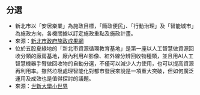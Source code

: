 


## 分選

- 新北市以「安居樂業」為施政目標，「簡政便民」、「行動治理」及「智能城市」為施政方向，各機關據以訂定施政重點及施政計畫。
- 來源：[新北市政府施政成果網](https://wedid.ntpc.gov.tw/Governance/Detail/KXJLBzDqLDwB)
- 位於五股夏綠地的「新北市資源循環教育基地」是第一座以人工智慧做資源回收分類的廠房基地，廠內利用AI影像、紅外線分辨回收物種類，並且用AI人工智慧機器手臂做回收物的自動分選，不僅可以減少人力使用，也可以提高資源再利用率。雖然垃圾處理智能化對都市發展來說是一項重大突破，但如何廣泛運用及成效也是值得探討的議題。
- 來源：[世新大學小世界](http://shuj.shu.edu.tw/blog/2023/05/23/%E5%9E%83%E5%9C%BE%E5%88%86%E9%A1%9E%E6%87%89%E7%94%A8%E4%BA%BA%E5%B7%A5%E6%99%BA%E6%85%A7-%E4%BF%83%E9%80%B2%E5%BE%AA%E7%92%B0%E7%B6%93%E6%BF%9F/)

